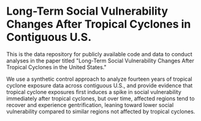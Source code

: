# Long-Term Social Vulnerability Changes After Tropical Cyclones in Contiguous U.S.

This is the data repository for publicly available code and data to conduct analyses in the paper titled "Long-Term Social Vulnerability Changes After Tropical Cyclones in the United States."

We use a synthetic control approach to analyze fourteen years of tropical cyclone exposure data across contiguous U.S., and provide evidence that tropical cyclone exposures first induces a spike in social vulnerability immediately after tropical cyclones, but over time, affected regions tend to recover and experience gentrification, leaning toward lower social vulnerability compared to similar regions not affected by tropical cyclones.
